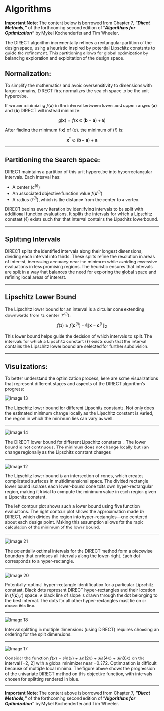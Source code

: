 # Algorithms 
**Important Note**: The content below is borrowed from Chapter 7, ***"Direct Methods,"*** of the forthcoming second edition of ***"Algorithms for Optimization"*** by Mykel Kochenderfer and Tim Wheeler.

The DIRECT algorithm incrementally refines a rectangular partition of the design space, using a heuristic inspired by potential Lipschitz constants to guide the refinement. This partitioning allows for global optimization by balancing exploration and exploitation of the design space. 

## Normalization:

To simplify the mathematics and avoid oversensitivity to dimensions with larger domains, DIRECT first normalizes the search space to be the unit hypercube.

If we are minimizing $f(\mathbf{x})$ in the interval between lower and upper ranges ($\mathbf{a}$) and ($\mathbf{b}$) DIRECT will instead minimize:

```math
g(\mathbf{x}) = f(\mathbf{x} \odot (\mathbf{b} - \mathbf{a}) + \mathbf{a})
```

After finding the minimum $f(\mathbf{x})$ of ($g$), the minimum of ($f$) is:

```math
\mathbf{x}^* \odot (\mathbf{b} - \mathbf{a}) + \mathbf{a}
```

---

## Partitioning the Search Space:
DIRECT maintains a partition of this unit hypercube into hyperrectangular intervals. Each interval has:

- A center ($c^{(i)}$)
- An associated objective function value $f(\mathbf{c}^{(i)})$
- A radius ($r^{(i)}$), which is the distance from the center to a vertex.

DIRECT begins every iteration by identifying intervals to be split with additional function evaluations. It splits the intervals for which a Lipschitz constant ($\ell$) exists such that that interval contains the Lipschitz lowerbound.

---

## Splitting Intervals

DIRECT splits the identified intervals along their longest dimensions, dividing each interval into thirds. These splits refine the resolution in areas of interest, increasing accuracy near the minimum while avoiding excessive evaluations in less promising regions. The heuristic ensures that intervals are split in a way that balances the need for exploring the global space and refining local areas of interest.

---

## Lipschitz Lower Bound

The Lipschitz lower bound for an interval is a circular cone extending downwards from its center ($\mathbf{c}^{(i)}$):

```math
f(\mathbf{x}) \geq f(\mathbf{c}^{(i)}) - \ell \|\mathbf{x} - \mathbf{c}^{(i)}\|_2
```

This lower bound helps guide the decision of which intervals to split. The intervals for which a Lipschitz constant ($\ell$) exists such that the interval contains the Lipschitz lower bound are selected for further subdivision.

---

## Visulizations:
To better understand the optimization process, here are some visualizations that represent different stages and aspects of the DIRECT algorithm's progress:

![Image 13](assets/page_13.svg)

The Lipschitz lower bound for different Lipschitz constants. Not only does the estimated minimum change locally as the Lipschitz constant is varied, the region in which the minimum lies can vary as well.


---

![Image 14](assets/page_14.svg)

The DIRECT lower bound for different Lipschitz constants `. The lower bound is not continuous. The minimum does not change locally but can change regionally as the Lipschitz constant changes

---

![Image 12](assets/page_12.svg)

The Lipschitz lower bound is an intersection of cones, which creates complicated surfaces in multidimensional space. The divided rectangle lower bound isolates each lower-bound cone toits own hyper-rectangular region, making it trivial to compute the minimum value in each region given a Lipschitz constant.


The left contour plot shows such a lower bound using five function evaluations. The right contour plot shows the approximation made by DIRECT, which divides the region into hyper-rectangles—one centered
about each design point. Making this assumption allows for the rapid calculation of the minimum of the lower bound.

---


![Image 21](assets/page_21.svg)

The potentially optimal intervals for the DIRECT method form a piecewise boundary that encloses all intervals along the lower-right. Each dot corresponds to a hyper-rectangle.


---

![Image 20](assets/page_20.svg)

Potentially-optimal hyper-rectangle identification for a particular Lipschitz constant. Black dots represent DIRECT hyper-rectangles and their location in $(f(\mathbf{c}), r)$ space. A black line of slope is drawn through the dot belonging to the best interval. The dots for all other hyper-rectangles
must lie on or above this line.

---

![Image 18](assets/page_18.svg)

Interval splitting in multiple dimensions (using DIRECT) requires choosing an ordering for the split dimensions.

---


![Image 17](assets/page_17.svg)

Consider the function $f(x) = sin(x) + sin(2x) + sin(4x) + sin(8x)$ on the interval [−2, 2] with a global minimizer near −0.272. Optimization is difficult because of multiple local minima. The figure above shows the progression of the univariate DIRECT method on this objective function, with intervals chosen for splitting rendered in blue.

---

**Important Note**: The content above is borrowed from Chapter 7, ***"Direct Methods,"*** of the forthcoming second edition of ***"Algorithms for Optimization"*** by Mykel Kochenderfer and Tim Wheeler.
